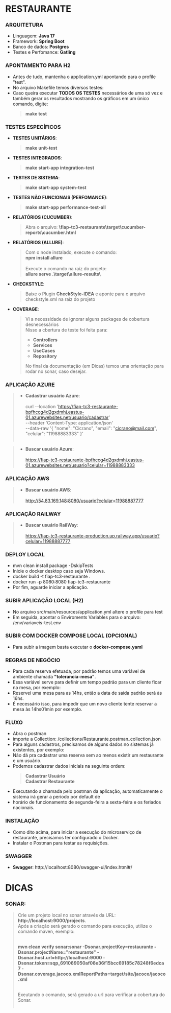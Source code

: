 # RESTAURANTE

### ARQUITETURA
- Linguagem: **Java 17**
- Framework: **Spring Boot**
- Banco de dados: **Postgres**
- Testes e Perfomance: **Gatling**

### APONTAMENTO PARA H2
- Antes de tudo, mantenha o application.yml apontando para o profile  "test".
- No arquivo Makefile temos diversos testes:
- Caso queira executar **TODOS OS TESTES** necessários de uma só vez e também gerar os resultados mostrando os gráficos em um único comando, digite:
  > **make test**

### TESTES ESPECÍFICOS

- **TESTES UNITÁRIOS**:
  > **make unit-test**

- **TESTES INTEGRADOS**:
  > **make start-app integration-test**

- **TESTES DE SISTEMA**:
  > **make start-app system-test**

- **TESTES NÃO FUNCIONAIS (PERFOMANCE)**:
  > **make start-app performance-test-all**

- **RELATÓRIOS (CUCUMBER)**:
  > Abra o arquivo: **<seu-diretorio>\fiap-tc3-restaurante\target\cucumber-reports\cucumber.html**

- **RELATÓRIOS (ALLURE)**:
  > Com o node instalado, execute o comando: <br>
  > **npm install allure** <br><br>
  > Execute o comando na raiz do projeto: <br>
  > **allure serve .\target\allure-results\\** <br>

- **CHECKSTYLE**:
  > Baixe o Plugin **CheckStyle-IDEA** e aponte para o arquivo checkstyle.xml na raíz do projeto

- **COVERAGE**:
  > Vi a necessidade de ignorar alguns packages de cobertura desnecessários<br>
  > Nisso a cbertura de teste foi feita para: <br>
  > - **Controllers** 
  > - **Services** 
  > - **UseCases** 
  > - **Repository**
  > 
  > No final da documentação (em Dicas) temos uma orientação para rodar no sonar, caso desejar.
  
### APLICAÇÃO AZURE

> - **Cadastrar usuário Azure**:<br><br>
> curl --location 'https://fiap-tc3-restaurante-bpfhccg4d2gxdmhj.eastus-01.azurewebsites.net/usuario/cadastrar' \
> --header 'Content-Type: application/json' \
> --data-raw '{
> "nome": "Cicrano",
> "email": "cicrano@mail.com",
> "celular": "11988883333"
> }'
> <br>&nbsp;

> - **Buscar usuário Azure**:<br><br>
> https://fiap-tc3-restaurante-bpfhccg4d2gxdmhj.eastus-01.azurewebsites.net/usuario?celular=11988883333

### APLICAÇÃO AWS
> - **Buscar usuário AWS**:<br><br>
> http://54.83.169.148:8080/usuario?celular=11988887777

### APLICAÇÃO RAILWAY
> - **Buscar usuário RailWay**:<br><br>
    https://fiap-tc3-restaurante-production.up.railway.app/usuario?celular=11988887777

### DEPLOY LOCAL
- mvn clean install package -DskipTests
- Inicie o docker desktop caso seja Windows.
- docker build -t fiap-tc3-restaurante .
- docker run -p 8080:8080 fiap-tc3-restaurante
- Por fim, aguarde iniciar a aplicação.

### SUBIR APLICAÇÃO LOCAL (H2)
- No arquivo src/main/resources/application.yml altere o profile para test
- Em seguida, apontar o Enviroments Variables para o arquivo: /env/variaveis-test.env

### SUBIR COM DOCKER COMPOSE LOCAL (OPCIONAL)
- Para subir a imagem basta executar o **docker-compose.yaml**

### REGRAS DE NEGÓCIO
- Para cada reserva efetuada, por padrão temos uma variável de ambiente chamada **"tolerancia-mesa"**.
- Essa variável serve para definir um tempo padrão para um cliente ficar na mesa, por exemplo:
- Reservei uma mesa para as 14hs, então a data de saída padrão será às 16hs.
- É necessário isso, para impedir que um novo cliente tente reservar a mesa às 14hs01min por exemplo.

### FLUXO
- Abra o postman 
- importe a Collection: /collections/Restaurante.postman_collection.json
- Para alguns cadastros, precisamos de alguns dados no sistemas já existentes, por exemplo:
- Não dá pra cadastrar uma reserva sem ao menos existir um restaurante e um usuário.
- Podemos cadastrar dados iniciais na seguinte ordem:
  > **Cadastrar Usuário**<br>
  > **Cadastrar Restaurante**
- Executando a chamada pelo postman da aplicação, automaticamente o sistema irá gerar a período por default de
- horário de funcionamento de segunda-feira a sexta-feira e os feriados nacionais.

### INSTALAÇÃO
- Como dito acima, para iniciar a execução do microserviço de restaurante, precisamos ter configurado o Docker.
- Instalar o Postman para testar as requisições.

### SWAGGER
- **Swagger**: http://localhost:8080/swagger-ui/index.html#/

# DICAS

### SONAR: <br>
> Crie um projeto local no sonar através da URL: **http://localhost:9000/projects**.<br>
> Após a criação será gerado o comando para execução, utilize o comando maven, exemplo:<br><br>
>
> **mvn clean verify sonar:sonar -Dsonar.projectKey=restaurante -Dsonar.projectName="restaurante" -Dsonar.host.url=http://localhost:9000 -Dsonar.token=sqp_691089050af08e36f15bcc69185c78248f6edca7 -Dsonar.coverage.jacoco.xmlReportPaths=target/site/jacoco/jacoco.xml** <br><br>
>
> Exeutando o comando, será gerado a url para verificar a cobertura do Sonar.<br>
> &nbsp;

&nbsp;
